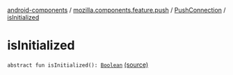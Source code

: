 [android-components](../../index.md) / [mozilla.components.feature.push](../index.md) / [PushConnection](index.md) / [isInitialized](./is-initialized.md)

# isInitialized

`abstract fun isInitialized(): `[`Boolean`](https://kotlinlang.org/api/latest/jvm/stdlib/kotlin/-boolean/index.html) [(source)](https://github.com/mozilla-mobile/android-components/blob/master/components/feature/push/src/main/java/mozilla/components/feature/push/Connection.kt#L35)